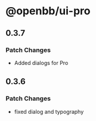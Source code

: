 # @openbb/ui-pro

## 0.3.7

### Patch Changes

- Added dialogs for Pro

## 0.3.6

### Patch Changes

- fixed dialog and typography
